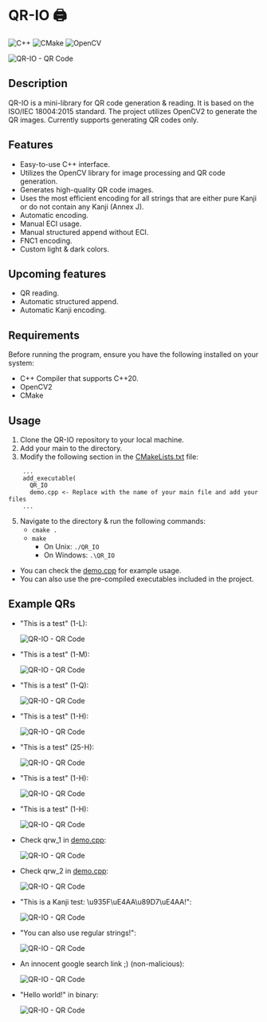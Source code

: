 # QR-IO 🖨 

![C++](https://img.shields.io/badge/c++-%2300599C.svg?style=for-the-badge&logo=c%2B%2B&logoColor=white)
![CMake](https://img.shields.io/badge/CMake-%23008FBA.svg?style=for-the-badge&logo=cmake&logoColor=white)
![OpenCV](https://img.shields.io/badge/opencv-%23white.svg?style=for-the-badge&logo=opencv&logoColor=white)

![QR-IO - QR Code](./images/qrio_0.png)

## Description

QR-IO is a mini-library for QR code generation & reading.
It is based on the ISO/IEC 18004:2015 standard.
The project utilizes OpenCV2 to generate the QR images.
Currently supports generating QR codes only.

## Features

- Easy-to-use C++ interface.
- Utilizes the OpenCV library for image processing and QR code generation.
- Generates high-quality QR code images.
- Uses the most efficient encoding for all strings that are either pure Kanji or do not contain any Kanji (Annex J).
- Automatic encoding.
- Manual ECI usage.
- Manual structured append without ECI.
- FNC1 encoding.
- Custom light & dark colors.

## Upcoming features

- QR reading.
- Automatic structured append.
- Automatic Kanji encoding.

## Requirements

Before running the program, ensure you have the following installed on your system:

- C++ Compiler that supports C++20.
- OpenCV2
- CMake

## Usage

1. Clone the QR-IO repository to your local machine.
2. Add your main to the directory.
3. Modify the following section in the [CMakeLists.txt](./CMakeLists.txt) file:
  ```text
      ... 
      add_executable(
        QR_IO
        demo.cpp <- Replace with the name of your main file and add your files
      ...
  ```
5. Navigate to the directory & run the following commands:
   - `cmake .`
   - `make`
      - On Unix:    `./QR_IO`
      - On Windows: `.\QR_IO`

- You can check the [demo.cpp](./demo.cpp) for example usage.
- You can also use the pre-compiled executables included in the project.

## Example QRs 

- "This is a test" (1-L):
  
     ![QR-IO - QR Code](./images/qrw_0L.png)

- "This is a test" (1-M):
 
    ![QR-IO - QR Code](./images/qrw_0M.png)


- "This is a test" (1-Q):
 
    ![QR-IO - QR Code](./images/qrw_0Q.png)

- "This is a test" (1-H):
 
    ![QR-IO - QR Code](./images/qrw_0H.png)

- "This is a test" (25-H):
 
    ![QR-IO - QR Code](./images/qrw_0B.png)

- "This is a test" (1-H):
 
    ![QR-IO - QR Code](./images/qrw_0D.png)

- "This is a test" (1-H):
 
    ![QR-IO - QR Code](./images/qrw_0E.png)

- Check qrw_1 in [demo.cpp](./demp.cpp):
 
    ![QR-IO - QR Code](./images/qrw_1.png)

- Check qrw_2 in [demo.cpp](./demp.cpp):
 
    ![QR-IO - QR Code](./images/qrw_2.png)

- "This is a Kanji test: \u935F\uE4AA\u89D7\uE4AA!":
 
    ![QR-IO - QR Code](./images/qrw_2A.png)

- "You can also use regular strings!":
 
    ![QR-IO - QR Code](./images/qr_0.png)

- An innocent google search link ;) (non-malicious):
 
    ![QR-IO - QR Code](./images/qr_1.png)

- "Hello world!" in binary:

    ![QR-IO - QR Code](./images/qr_2.png)
